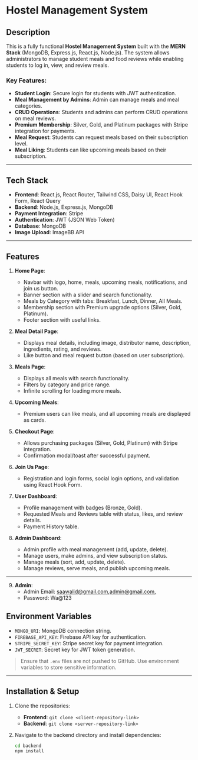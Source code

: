 # Hostel Management System

## Description

This is a fully functional **Hostel Management System** built with the **MERN Stack** (MongoDB, Express.js, React.js, Node.js). The system allows administrators to manage student meals and food reviews while enabling students to log in, view, and review meals.

### Key Features:

- **Student Login**: Secure login for students with JWT authentication.
- **Meal Management by Admins**: Admin can manage meals and meal categories.
- **CRUD Operations**: Students and admins can perform CRUD operations on meal reviews.
- **Premium Membership**: Silver, Gold, and Platinum packages with Stripe integration for payments.
- **Meal Request**: Students can request meals based on their subscription level.
- **Meal Liking**: Students can like upcoming meals based on their subscription.

---

## Tech Stack

- **Frontend**: React.js, React Router, Tailwind CSS, Daisy UI, React Hook Form, React Query
- **Backend**: Node.js, Express.js, MongoDB
- **Payment Integration**: Stripe
- **Authentication**: JWT (JSON Web Token)
- **Database**: MongoDB
- **Image Upload**: ImageBB API

---

## Features

1. **Home Page**:

   - Navbar with logo, home, meals, upcoming meals, notifications, and join us button.
   - Banner section with a slider and search functionality.
   - Meals by Category with tabs: Breakfast, Lunch, Dinner, All Meals.
   - Membership section with Premium upgrade options (Silver, Gold, Platinum).
   - Footer section with useful links.

2. **Meal Detail Page**:

   - Displays meal details, including image, distributor name, description, ingredients, rating, and reviews.
   - Like button and meal request button (based on user subscription).

3. **Meals Page**:

   - Displays all meals with search functionality.
   - Filters by category and price range.
   - Infinite scrolling for loading more meals.

4. **Upcoming Meals**:

   - Premium users can like meals, and all upcoming meals are displayed as cards.

5. **Checkout Page**:

   - Allows purchasing packages (Silver, Gold, Platinum) with Stripe integration.
   - Confirmation modal/toast after successful payment.

6. **Join Us Page**:

   - Registration and login forms, social login options, and validation using React Hook Form.

7. **User Dashboard**:

   - Profile management with badges (Bronze, Gold).
   - Requested Meals and Reviews table with status, likes, and review details.
   - Payment History table.

8. **Admin Dashboard**:
   - Admin profile with meal management (add, update, delete).
   - Manage users, make admins, and view subscription status.
   - Manage meals (sort, add, update, delete).
   - Manage reviews, serve meals, and publish upcoming meals.

---

9. **Admin**:
   - Admin Email: saawalid@gmail.com,admin@gmail.com,
   - Password: Wa@123

## Environment Variables

- `MONGO_URI`: MongoDB connection string.
- `FIREBASE_API_KEY`: Firebase API key for authentication.
- `STRIPE_SECRET_KEY`: Stripe secret key for payment integration.
- `JWT_SECRET`: Secret key for JWT token generation.

> Ensure that `.env` files are not pushed to GitHub. Use environment variables to store sensitive information.

---

## Installation & Setup

1. Clone the repositories:

   - **Frontend**: `git clone <client-repository-link>`
   - **Backend**: `git clone <server-repository-link>`

2. Navigate to the backend directory and install dependencies:
   ```bash
   cd backend
   npm install
   ```
